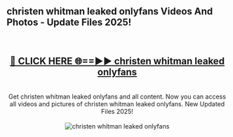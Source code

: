 <h2>christen whitman leaked onlyfans Videos And Photos - Update Files 2025!</h2>
<br>
<div align="center">
<h2><a href="https://linkcuts.com/hfmhzwbr" rel="nofollow">🔴 CLICK HERE 🌐==►► christen whitman leaked onlyfans</a></h2>
<br>
Get christen whitman leaked onlyfans and all content. Now you can access all videos and pictures of christen whitman leaked onlyfans. New Updated Files 2025!
<br>
<br>
<a href="https://linkcuts.com/hfmhzwbr" rel="nofollow" data-target="animated-image.originalLink"><img src="https://i.ibb.co.com/WyWwxjT/player-gif2.gif" alt="christen whitman leaked onlyfans" style="max-width: 100%; display: inline-block;" data-target="animated-image.originalImage"></a>
</div>
<br>